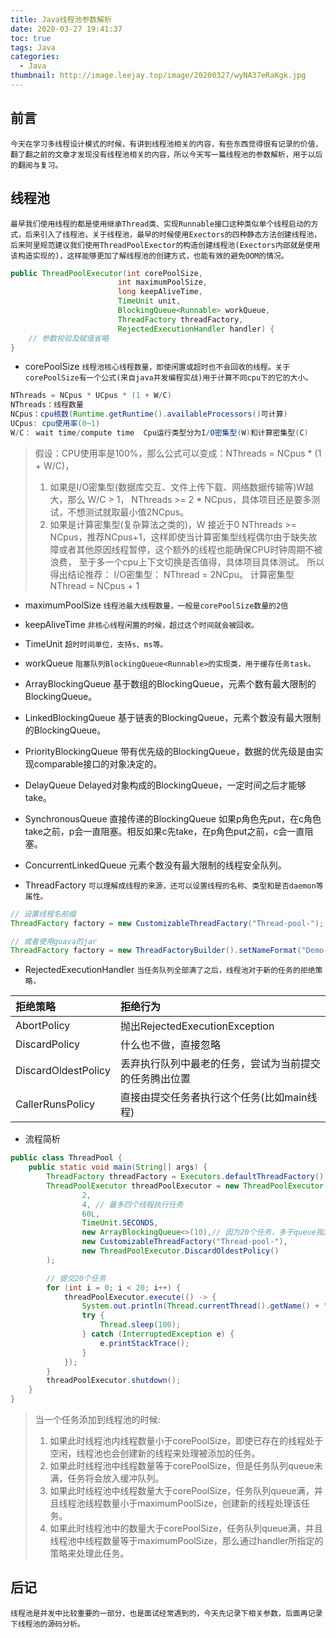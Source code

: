```yaml
---
title: Java线程池参数解析
date: 2020-03-27 19:41:37
toc: true
tags: Java
categories:
  - Java
thumbnail: http://image.leejay.top/image/20200327/wyNA37eRaKgk.jpg
---
```


## 前言

`今天在学习多线程设计模式的时候，有讲到线程池相关的内容，有些东西觉得很有记录的价值，翻了翻之前的文章才发现没有线程池相关的内容，所以今天写一篇线程池的参数解析，用于以后的翻阅与复习。`

## 线程池

`最早我们使用线程的都是使用继承Thread类、实现Runnable接口这种类似单个线程启动的方式，后来引入了线程池，关于线程池，最早的时候使用Exectors的四种静态方法创建线程池，后来阿里规范建议我们使用ThreadPoolExector的构造创建线程池(Exectors内部就是使用该构造实现的)，这样能够更加了解线程池的创建方式，也能有效的避免OOM的情况。`

<!--more -->
``` java
public ThreadPoolExecutor(int corePoolSize,
                        int maximumPoolSize,
                        long keepAliveTime,
                        TimeUnit unit,
                        BlockingQueue<Runnable> workQueue,
                        ThreadFactory threadFactory,
                        RejectedExecutionHandler handler) {
    // 参数校验及赋值省略
}
```

- corePoolSize
`线程池核心线程数量，即使闲置或超时也不会回收的线程。关于corePoolSize有一个公式(来自java并发编程实战)用于计算不同cpu下的它的大小。`

```java
NThreads = NCpus * UCpus * (1 + W/C)
NThreads：线程数量
NCpus：cpu核数(Runtime.getRuntime().availableProcessors()可计算)
UCpus: cpu使用率(0~1)
W/C： wait time/compute time  Cpu运行类型分为I/O密集型(W)和计算密集型(C)
```
> 假设：CPU使用率是100%，那么公式可以变成：NThreads = NCpus * (1 + W/C)，
> 1. 如果是I/O密集型(数据库交互、文件上传下载、网络数据传输等)W越大，那么 W/C > 1， NThreads >= 2 * NCpus，具体项目还是要多测试，不想测试就取最小值2NCpus。
> 2. 如果是计算密集型(复杂算法之类的)，W 接近于0 NThreads >= NCpus，推荐NCpus+1，这样即使当计算密集型线程偶尔由于缺失故障或者其他原因线程暂停，这个额外的线程也能确保CPU时钟周期不被浪费， 至于多一个cpu上下文切换是否值得，具体项目具体测试。
> 所以得出结论推荐： I/O密集型： NThread = 2NCpu。 计算密集型  NThread = NCpus + 1

- maximumPoolSize
`线程池最大线程数量，一般是corePoolSize数量的2倍`

- keepAliveTime
`非核心线程闲置的时候，超过这个时间就会被回收。`

- TimeUnit
`超时时间单位，支持s、ms等。`

- workQueue
`阻塞队列BlockingQueue<Runnable>的实现类，用于缓存任务task。`

 - ArrayBlockingQueue 基于数组的BlockingQueue，元素个数有最大限制的BlockingQueue。
 - LinkedBlockingQueue 基于链表的BlockingQueue，元素个数没有最大限制的BlockingQueue。
 - PriorityBlockingQueue 带有优先级的BlockingQueue，数据的优先级是由实现comparable接口的对象决定的。
 - DelayQueue Delayed对象构成的BlockingQueue，一定时间之后才能够take。
 - SynchronousQueue 直接传递的BlockingQueue 如果p角色先put，在c角色take之前，p会一直阻塞。相反如果c先take，在p角色put之前，c会一直阻塞。
 - ConcurrentLinkedQueue 元素个数没有最大限制的线程安全队列。

- ThreadFactory
`可以理解成线程的来源，还可以设置线程的名称、类型和是否daemon等属性。`

```java
// 设置线程名前缀
ThreadFactory factory = new CustomizableThreadFactory("Thread-pool-");

// 或者使用guava的jar
ThreadFactory factory = new ThreadFactoryBuilder().setNameFormat("Demo-pool-%d").build();
```

- RejectedExecutionHandler
`当任务队列全部满了之后，线程池对于新的任务的拒绝策略，`

|拒绝策略|拒绝行为|
|:--|:--|
|AbortPolicy|抛出RejectedExecutionException|
|DiscardPolicy|什么也不做，直接忽略|
|DiscardOldestPolicy|丢弃执行队列中最老的任务，尝试为当前提交的任务腾出位置|
|CallerRunsPolicy|直接由提交任务者执行这个任务(比如main线程)|

- 流程简析

```java
public class ThreadPool {
    public static void main(String[] args) {
        ThreadFactory threadFactory = Executors.defaultThreadFactory();
        ThreadPoolExecutor threadPoolExecutor = new ThreadPoolExecutor(
                2,
                4, // 最多四个线程执行任务
                60L,
                TimeUnit.SECONDS,
                new ArrayBlockingQueue<>(10),// 因为20个任务，多于queue指定的10个，肯定会执行reject策略
                new CustomizableThreadFactory("Thread-pool-"),
                new ThreadPoolExecutor.DiscardOldestPolicy()
        );

        // 提交20个任务
        for (int i = 0; i < 20; i++) {
            threadPoolExecutor.execute(() -> {
                System.out.println(Thread.currentThread().getName() + " do something ");
                try {
                    Thread.sleep(100);
                } catch (InterruptedException e) {
                    e.printStackTrace();
                }
            });
        }
        threadPoolExecutor.shutdown();
    }
}

```
> 当一个任务添加到线程池的时候:
> 1. 如果此时线程池内线程数量小于corePoolSize，即使已存在的线程处于空闲，线程池也会创建新的线程来处理被添加的任务。
> 2. 如果此时线程池中线程数量等于corePoolSize，但是任务队列queue未满，任务将会放入缓冲队列。
> 3. 如果此时线程池中线程数量大于corePoolSize，任务队列queue满，并且线程池线程数量小于maximumPoolSize，创建新的线程处理该任务。
> 4.  如果此时线程池中的数量大于corePoolSize，任务队列queue满，并且线程池中线程数量等于maximumPoolSize，那么通过handler所指定的策略来处理此任务。

## 后记
`线程池是并发中比较重要的一部分，也是面试经常遇到的，今天先记录下相关参数，后面再记录下线程池的源码分析。`